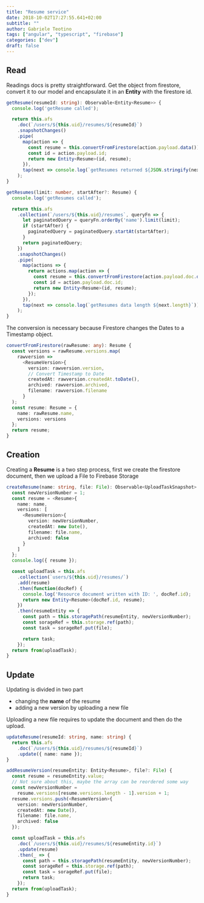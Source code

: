 ```yaml
---
title: "Resume service"
date: 2018-10-02T17:27:55.641+02:00
subtitle: ""
author: Gabriele Teotino
tags: ["angular", "typescript", "firebase"]
categories: ["dev"]
draft: false
---
```


<!--more-->

## Read

Readings docs is pretty straightforward. Get the object from firestore, convert it to our model and encapsulate it in an **Entity** with the firestore id.

```typescript
getResume(resumeId: string): Observable<Entity<Resume>> {
  console.log('getResume called');

  return this.afs
    .doc(`/users/${this.uid}/resumes/${resumeId}`)
    .snapshotChanges()
    .pipe(
      map(action => {
        const resume = this.convertFromFirestore(action.payload.data());
        const id = action.payload.id;
        return new Entity<Resume>(id, resume);
      }),
      tap(next => console.log(`getResumes returned ${JSON.stringify(next)}`))
    );
}

getResumes(limit: number, startAfter?: Resume) {
  console.log('getResumes called');

  return this.afs
    .collection(`/users/${this.uid}/resumes`, queryFn => {
      let paginatedQuery = queryFn.orderBy('name').limit(limit);
      if (startAfter) {
        paginatedQuery = paginatedQuery.startAt(startAfter);
      }
      return paginatedQuery;
    })
    .snapshotChanges()
    .pipe(
      map(actions => {
        return actions.map(action => {
          const resume = this.convertFromFirestore(action.payload.doc.data());
          const id = action.payload.doc.id;
          return new Entity<Resume>(id, resume);
        });
      }),
      tap(next => console.log(`getResumes data length ${next.length}`))
    );
}
```

The conversion is necessary because Firestore changes the Dates to a Timestamp object.

```typescript
convertFromFirestore(rawResume: any): Resume {
  const versions = rawResume.versions.map(
    rawversion =>
      <ResumeVersion>{
        version: rawversion.version,
        // Convert Timestamp to Date
        createdAt: rawversion.createdAt.toDate(),
        archived: rawversion.archived,
        filename: rawversion.filename
      }
  );
  const resume: Resume = {
    name: rawResume.name,
    versions: versions
  };
  return resume;
}
```

## Creation

Creating a **Resume** is a two step process, first we create the firestore document, then we upload a File to Firebase Storage

```typescript
createResume(name: string, file: File): Observable<UploadTaskSnapshot> {
  const newVersionNumber = 1;
  const resume = <Resume>{
    name: name,
    versions: [
      <ResumeVersion>{
        version: newVersionNumber,
        createdAt: new Date(),
        filename: file.name,
        archived: false
      }
    ]
  };
  console.log({ resume });

  const uploadTask = this.afs
    .collection(`users/${this.uid}/resumes/`)
    .add(resume)
    .then(function(docRef) {
      console.log('Resource document written with ID: ', docRef.id);
      return new Entity<Resume>(docRef.id, resume);
    })
    .then(resumeEntity => {
      const path = this.storagePath(resumeEntity, newVersionNumber);
      const sorageRef = this.storage.ref(path);
      const task = sorageRef.put(file);

      return task;
    });
  return from(uploadTask);
}
```

## Update

Updating is divided in two part

- changing the **name** of the resume
- adding a new version by uploading a new file

Uploading a new file requires to update the document and then do the upload.

```typescript
updateResume(resumeId: string, name: string) {
  return this.afs
    .doc(`/users/${this.uid}/resumes/${resumeId}`)
    .update({ name: name });
}

addResumeVersion(resumeEntity: Entity<Resume>, file?: File) {
  const resume = resumeEntity.value;
  // Not sure about this, maybe the array can be reordered some way
  const newVersionNumber =
    resume.versions[resume.versions.length - 1].version + 1;
  resume.versions.push(<ResumeVersion>{
    version: newVersionNumber,
    createdAt: new Date(),
    filename: file.name,
    archived: false
  });

  const uploadTask = this.afs
    .doc(`/users/${this.uid}/resumes/${resumeEntity.id}`)
    .update(resume)
    .then(_ => {
      const path = this.storagePath(resumeEntity, newVersionNumber);
      const sorageRef = this.storage.ref(path);
      const task = sorageRef.put(file);
      return task;
    });
  return from(uploadTask);
}
```
